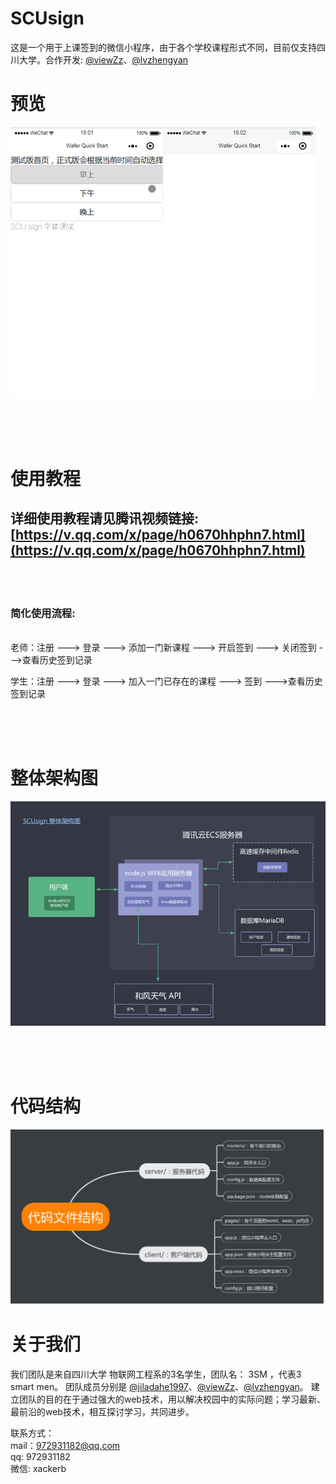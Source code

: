 # SCUsign

这是一个用于上课签到的微信小程序，由于各个学校课程形式不同，目前仅支持四川大学。合作开发: [@viewZz](https://github.com/lvzhengyan)、[@lvzhengyan](https://github.com/viewZz)

# 预览

![](./index_preview1.gif)![](./index_preview2.gif)


</br>
</br>
</br>

# 使用教程

## 详细使用教程请见腾讯视频链接: [https://v.qq.com/x/page/h0670hhphn7.html](https://v.qq.com/x/page/h0670hhphn7.html)

</br>
</br>

### 简化使用流程:

</br>
老师：注册 ---> 登录 ---> 添加一门新课程 ---> 开启签到 ---> 关闭签到 --->查看历史签到记录

</br>

学生：注册 ---> 登录 ---> 加入一门已存在的课程 ---> 签到 --->查看历史签到记录</br>

</br>
</br>
</br>

# 整体架构图

![overview_structure.png](overview_structure.png)


</br>
</br>
</br>

# 代码结构

![file_structure](file_structure.png)
 
# 关于我们

我们团队是来自四川大学 物联网工程系的3名学生，团队名： 3SM ，代表3 smart men。 团队成员分别是 [@jiladahe1997](https://github.com/jiladahe1997)、[@viewZz](https://github.com/lvzhengyan)、[@lvzhengyan](https://github.com/viewZz)。 建立团队的目的在于通过强大的web技术，用以解决校园中的实际问题；学习最新、最前沿的web技术，相互探讨学习，共同进步。

联系方式：</br>
mail：972931182@qq.com </br>
qq: 972931182</br>
微信: xackerb</br>
